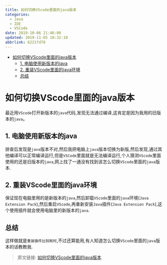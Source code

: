 ```yaml
---
title: 如何切换VScode里面的java版本
categories: 
  - Java
  - IDE
  - VSCode
date: 2019-10-06 21:46:08
updated: 2019-11-05 10:32:10
abbrlink: 6221fd78
---
```

- [如何切换VScode里面的java版本](/blog/6221fd78/#如何切换VScode里面的java版本)
    - [1. 电脑使用新版本的java](/blog/6221fd78/#1-电脑使用新版本的java)
    - [2. 重装VScode里面的java环境](/blog/6221fd78/#2-重装VScode里面的java环境)
    - [总结](/blog/6221fd78/#总结)

<!--more-->
<script src="https://cdn.bootcss.com/jquery/3.4.0/jquery.slim.min.js"></script>
<script>$(document).ready(function () {$(".post-body > ul:nth-child(1)").hide();});</script>

<!--end-->
# 如何切换VScode里面的java版本 #
最近用`VScode`打开新版本的`java`代码,发现无法通过编译,这肯定是因为我用的旧版本的`java`。
## 1. 电脑使用新版本的java ##
排查后发现是`java`版本不对,然后我把电脑上`java`版本切换为新版,然后发现,通过其他编译可以正常编译运行,但是`VSCode`里面就是无法编译运行,个人猜测`VScode`里面使用的还是旧版本的`java`,网上找了一通没有找到该怎么切换`VScode`里面的`java`版本.
## 2. 重装VScode里面的java环境 ##
保证现在电脑里用的是新版本的`java`,然后卸载`VScode`里面的`java`环境(`Java Extension Pack`),然后重启`VScode`,再重新安装`Java`插件(`Java Extension Pack`),这个使用插件就会使用电脑里的新版本的`java`.
## 总结 ##
这样做就是`重装插件比较耗时`,不过还算能用,有人知道怎么切换`VScode`里面的`java`版本的话教教我.

>原文链接: [如何切换VScode里面的java版本](https://lanlan2017.github.io/blog/6221fd78/)
